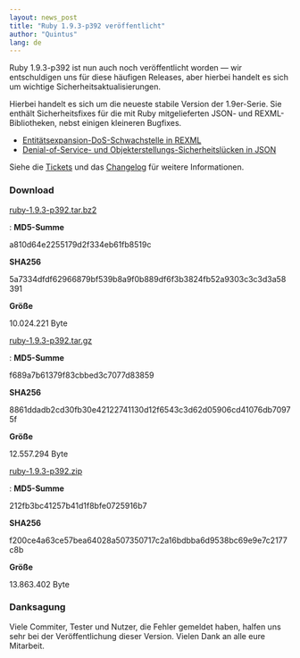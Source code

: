 ```yaml
---
layout: news_post
title: "Ruby 1.9.3-p392 veröffentlicht"
author: "Quintus"
lang: de
---
```


Ruby 1.9.3-p392 ist nun auch noch veröffentlicht worden — wir
entschuldigen uns für diese häufigen Releases, aber hierbei handelt es
sich um wichtige Sicherheitsaktualisierungen.

Hierbei handelt es sich um die neueste stabile Version der 1.9er-Serie.
Sie enthält Sicherheitsfixes für die mit Ruby mitgelieferten JSON- und
REXML-Bibliotheken, nebst einigen kleineren Bugfixes.

* [Entitätsexpansion-DoS-Schwachstelle in REXML][1]
* [Denial-of-Service- und Objekterstellungs-Sicherheitslücken in
  JSON][2]

Siehe die [Tickets][3] und das [Changelog][4] für weitere Informationen.

### Download

[ruby-1.9.3-p392.tar.bz2][5]

: **MD5-Summe**

  a810d64e2255179d2f334eb61fb8519c

  **SHA256**

  5a7334dfdf62966879bf539b8a9f0b889df6f3b3824fb52a9303c3c3d3a58391

  **Größe**

  10\.024.221 Byte

[ruby-1.9.3-p392.tar.gz][6]

: **MD5-Summe**

  f689a7b61379f83cbbed3c7077d83859

  **SHA256**

  8861ddadb2cd30fb30e42122741130d12f6543c3d62d05906cd41076db70975f

  **Größe**

  12\.557.294 Byte

[ruby-1.9.3-p392.zip][7]

: **MD5-Summe**

  212fb3bc41257b41d1f8bfe0725916b7

  **SHA256**

  f200ce4a63ce57bea64028a507350717c2a16bdbba6d9538bc69e9e7c2177c8b

  **Größe**

  13\.863.402 Byte

### Danksagung

Viele Commiter, Tester und Nutzer, die Fehler gemeldet haben, halfen uns
sehr bei der Veröffentlichung dieser Version. Vielen Dank an alle eure
Mitarbeit.



[1]: http://www.ruby-lang.org/de/news/2013/02/23/rexml-bombe/ "XML-Bombe"
[2]: http://www.ruby-lang.org/de/news/2013/02/23/denial-of-service-cve-2013-0269/ "CVE-2013-0269"
[3]: https://bugs.ruby-lang.org/projects/ruby-193/issues?set_filter=1&amp;status_id=5 
[4]: http://svn.ruby-lang.org/repos/ruby/tags/v1_9_3_392/ChangeLog 
[5]: ftp://ftp.ruby-lang.org/pub/ruby/1.9/ruby-1.9.3-p392.tar.bz2 
[6]: ftp://ftp.ruby-lang.org/pub/ruby/1.9/ruby-1.9.3-p392.tar.gz 
[7]: ftp://ftp.ruby-lang.org/pub/ruby/1.9/ruby-1.9.3-p392.zip 

